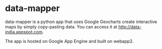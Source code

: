 data-mapper
======

data-mapper is a python app that uses Google Geocharts create interactive maps by simply copy-pasting data. You can access it at http://data-india.appspot.com.

The app is hosted on Google App Engine and built on webapp2.
